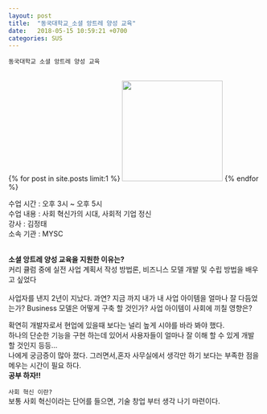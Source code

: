 ```yaml
---
layout: post
title:  "동국대학교_소셜 앙트레 양성 교육"
date:   2018-05-15 10:59:21 +0700
categories: SUS
---
```

`동국대학교 소셜 앙트레 양성 교육`

<br>
{% for post in site.posts limit:1 %}
<img src="https://paypulse.github.io/assets/images/social1.png" width="200" height="200"/>  
{% endfor %}

수업 시간 : 오후 3시 ~ 오후 5시 <br>
수업 내용 : 사회 혁신가의 시대, 사회적 기업 정신
<br>
강사 : 김정태 <br>
소속 기관 : MYSC

<br>
<b>소셜 앙트레 양성 교육을 지원한 이유는?</b><br>
커리 큘럼 중에 실전 사업 계획서 작성 방법론, 비즈니스 모델 개발 및 수립 방법을 배우고 싶었다 <br>
<br>
사업자를 낸지 2년이 지났다. 과연? 지금 까지 내가 내 사업 아이템을 얼마나 잘 다듬었는가?
Business 모델은 어떻게 구축 할 것인가? 사업 아이템이 사회에 끼칠 영향은? <br>

확연히 개발자로서 현업에 있을때 보다는 널리 높게 시야를 바라 봐야 했다. <br>
하나의 단순한 기능을 구현 하는데 있어서 사용자들이 얼마나 잘 이해 할 수 있게 개발 할 것인지 등등... <br>
나에게 궁금증이 많아 졌다. 그러면서,혼자 사무실에서 생각만 하기 보다는 부족한 점을 메우는 시간이 필요 하다.
<br>
<b>공부 하자!!</b>

`사회 혁신 이란?`<br>
보통 사회 혁신이라는 단어를 들으면, 기술 창업 부터 생각 나기 마련이다.
